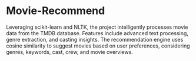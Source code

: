 # Movie-Recommend
Leveraging scikit-learn and NLTK, the project intelligently processes movie data from the TMDB database. Features include advanced text processing, genre extraction, and casting insights. The recommendation engine uses cosine similarity to suggest movies based on user preferences, considering genres, keywords, cast, crew, and movie overviews.

